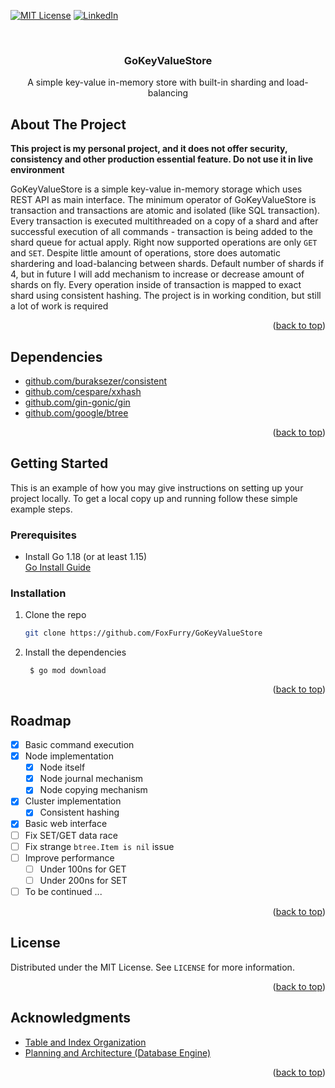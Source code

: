 <div id="top"></div>


<!-- PROJECT SHIELDS -->

[![MIT License][license-shield]][license-url]
[![LinkedIn][linkedin-shield]][linkedin-url]


<!-- PROJECT LOGO -->
<br />
<div align="center">
  
<h3 align="center">GoKeyValueStore</h3>

  <p align="center">
    A simple key-value in-memory store with built-in sharding and load-balancing
    <br /> 
  </p>
</div>



<!-- ABOUT THE PROJECT -->
## About The Project

**This project is my personal project, and it does not offer security, consistency and other production essential feature. Do not use it in live environment**

GoKeyValueStore is a simple key-value in-memory storage which uses REST API as main interface. The minimum operator of GoKeyValueStore is transaction
and transactions are atomic and isolated (like SQL transaction). Every transaction is executed multithreaded on a copy of a shard and after successful execution of all commands -
transaction is being added to the shard queue for actual apply. Right now supported operations are only `GET` and `SET`. Despite little amount of operations, store does automatic shardering and load-balancing between
shards. Default number of shards if 4, but in future I will add mechanism to increase or decrease amount of shards on fly. Every operation inside of transaction is mapped to
exact shard using consistent hashing. The project is in working condition, but still a lot of work is required

<p align="right">(<a href="#top">back to top</a>)</p>



## Dependencies

* [github.com/buraksezer/consistent](https://github.com/buraksezer/consistent)
* [github.com/cespare/xxhash](https://github.com/cespare/xxhash)
* [github.com/gin-gonic/gin](https://github.com/gin-gonic/gin)
* [github.com/google/btree](https://github.com/google/btree)

<p align="right">(<a href="#top">back to top</a>)</p>



<!-- GETTING STARTED -->
## Getting Started

This is an example of how you may give instructions on setting up your project locally.
To get a local copy up and running follow these simple example steps.



### Prerequisites

* Install Go 1.18 (or at least 1.15)  
  [Go Install Guide](https://golang.org/doc/install)

  

### Installation

1. Clone the repo
   ```sh
   git clone https://github.com/FoxFurry/GoKeyValueStore
   ```
2. Install the dependencies
   ```shell
    $ go mod download
    ```

<p align="right">(<a href="#top">back to top</a>)</p>



<!-- ROADMAP -->
## Roadmap

- [x] Basic command execution
- [x] Node implementation
  - [x] Node itself
  - [x] Node journal mechanism
  - [x] Node copying mechanism
- [x] Cluster implementation
  - [x] Consistent hashing
- [x] Basic web interface
- [ ] Fix SET/GET data race
- [ ] Fix strange `btree.Item is nil` issue
- [ ] Improve performance
  - [ ] Under 100ns for GET
  - [ ] Under 200ns for SET
- [ ] To be continued ...

<p align="right">(<a href="#top">back to top</a>)</p>



<!-- LICENSE -->
## License

Distributed under the MIT License. See `LICENSE` for more information.

<p align="right">(<a href="#top">back to top</a>)</p>







<!-- ACKNOWLEDGMENTS -->
## Acknowledgments

* [Table and Index Organization](http://msdn.microsoft.com/en-us/library/ms189051.aspx)
* [Planning and Architecture (Database Engine)](https://docs.microsoft.com/en-us/previous-versions/sql/sql-server-2008-r2/cc280361(v=sql.105))

<p align="right">(<a href="#top">back to top</a>)</p>



<!-- MARKDOWN LINKS & IMAGES -->
[license-shield]: https://img.shields.io/github/license/FoxFurry/GoKeyValueStore.svg?style=for-the-badge
[license-url]: https://github.com/FoxFurry/GoKeyValueStore/blob/master/LICENSE

[linkedin-shield]: https://img.shields.io/badge/-LinkedIn-black.svg?style=for-the-badge&logo=linkedin&colorB=555
[linkedin-url]: https://www.linkedin.com/in/arthur-isac-412a6519b/

[for-love-shield]: https://forthebadge.com/images/badges/built-with-love.svg
[for-love-url]: https://github.com/FoxFurry

[optimized-shield]: https://forthebadge.com/images/badges/0-percent-optimized.svg
[optimized-url]: https://docs.microsoft.com/en-us/previous-versions/sql/sql-server-2008-r2/cc280361(v=sql.105)